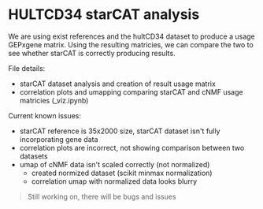 # HULTCD34 starCAT analysis

We are using exist references and the hultCD34 dataset to produce a usage GEPxgene matrix. Using the resulting matricies, we can compare the two to see whether starCAT is correctly producing results.

File details:
- starCAT dataset analysis and creation of result usage matrix
- correlation plots and umapping comparing starCAT and cNMF usage matricies (_viz.ipynb)

Current known issues:
- starCAT reference is 35x2000 size, starCAT dataset isn't fully incorporating gene data
- correlation plots are incorrect, not showing comparison between two datasets
- umap of cNMF data isn't scaled correctly (not normalized)
    * created normized dataset (scikit minmax normalization)
    * correlation umap with normalized data looks blurry

> Still working on, there will be bugs and issues